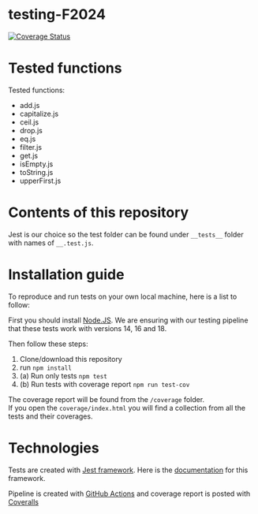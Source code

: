 # testing-F2024

[![Coverage Status](https://coveralls.io/github/roosapuuska/testing-F2024?branch=main)](https://coveralls.io/github/roosapuuska/testing-F2024?branch=main)

# Tested functions

Tested functions:

- add.js
- capitalize.js
- ceil.js
- drop.js
- eq.js
- filter.js
- get.js
- isEmpty.js
- toString.js
- upperFirst.js

# Contents of this repository

Jest is our choice so the test folder can be found under `__tests__` folder with names of `__.test.js`.

# Installation guide

To reproduce and run tests on your own local machine, here is a list to follow:

First you should install [Node.JS](https://nodejs.org/en/).
We are ensuring with our testing pipeline that these tests work with versions 14, 16 and 18.

Then follow these steps:

1. Clone/download this repository
2. run `npm install`
3. (a) Run only tests `npm test`
4. (b) Run tests with coverage report `npm run test-cov`

The coverage report will be found from the `/coverage` folder.  
If you open the `coverage/index.html` you will find a collection from all the tests and their coverages.

# Technologies

Tests are created with [Jest framework](https://jestjs.io/). Here is the [documentation](https://jestjs.io/docs/getting-started) for this framework.

Pipeline is created with [GitHub Actions](https://docs.github.com/en/actions) and coverage report is posted with [Coveralls](https://docs.coveralls.io/)
